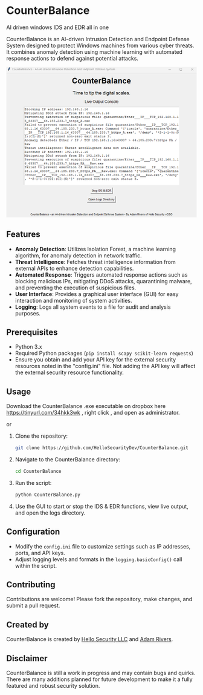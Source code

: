 # CounterBalance
AI driven windows IDS and EDR all in one

CounterBalance is an AI-driven Intrusion Detection and Endpoint Defense System designed to protect Windows machines from various cyber threats. It combines anomaly detection using machine learning with automated response actions to defend against potential attacks.


![CounterBalance Logo](https://github.com/HelloSecurityDev/CounterBalance/blob/main/CounterBalance%20Logo.png)


## Features

- **Anomaly Detection**: Utilizes Isolation Forest, a machine learning algorithm, for anomaly detection in network traffic.
- **Threat Intelligence**: Fetches threat intelligence information from external APIs to enhance detection capabilities.
- **Automated Response**: Triggers automated response actions such as blocking malicious IPs, mitigating DDoS attacks, quarantining malware, and preventing the execution of suspicious files.
- **User Interface**: Provides a graphical user interface (GUI) for easy interaction and monitoring of system activities.
- **Logging**: Logs all system events to a file for audit and analysis purposes.

## Prerequisites

- Python 3.x
- Required Python packages (`pip install scapy scikit-learn requests`)
- Ensure you obtain and add your API key for the external security resources noted in the "config.ini" file. Not adding the API key will affect the external security resource functionality.  

## Usage

Download the CounterBalance .exe executable on dropbox here https://tinyurl.com/34hkk3wk , right click , and open as administrator.

or

1. Clone the repository:

    ```bash
    git clone https://github.com/HelloSecurityDev/CounterBalance.git
    ```

2. Navigate to the CounterBalance directory:

    ```bash
    cd CounterBalance
    ```

3. Run the script:

    ```bash
    python CounterBalance.py
    ```

4. Use the GUI to start or stop the IDS & EDR functions, view live output, and open the logs directory.

## Configuration

- Modify the `config.ini` file to customize settings such as IP addresses, ports, and API keys.
- Adjust logging levels and formats in the `logging.basicConfig()` call within the script.

## Contributing

Contributions are welcome! Please fork the repository, make changes, and submit a pull request.

## Created by

CounterBalance is created by [Hello Security LLC](https://www.hellosecurityllc.github.io) and [Adam Rivers](https://www.abtzpro.github.io).

## Disclaimer

CounterBalance is still a work in progress and may contain bugs and quirks. There are many additions planned for future development to make it a fully featured and robust security solution.
